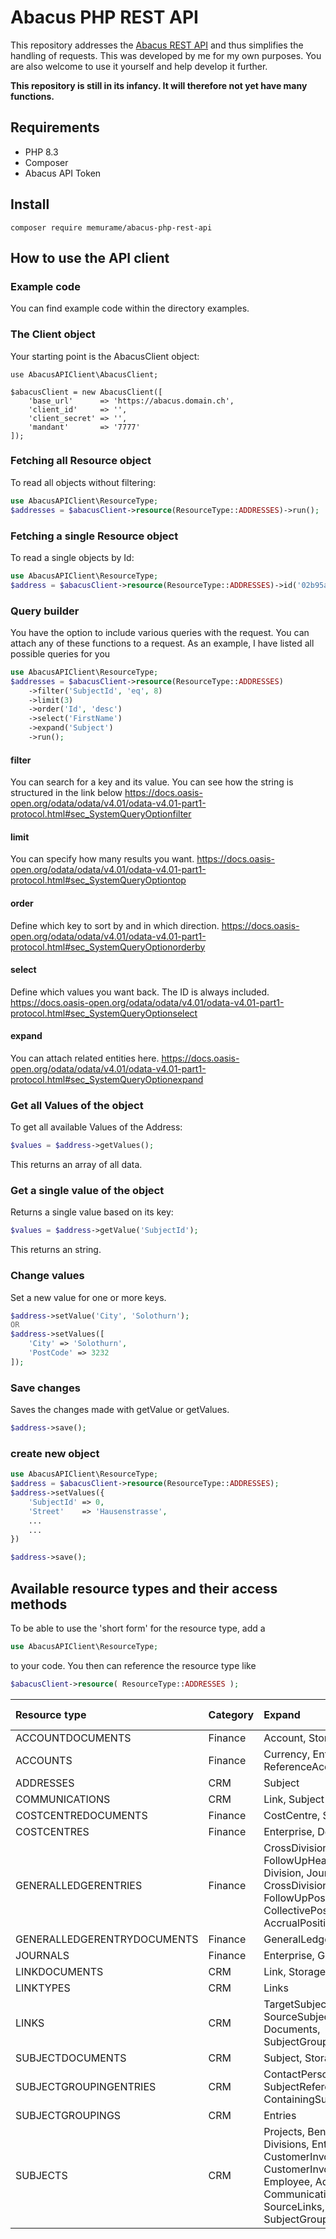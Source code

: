 # Abacus PHP REST API
This repository addresses the [Abacus REST API](https://apihub.abacus.ch/) and thus simplifies the handling of requests.
This was developed by me for my own purposes.
You are also welcome to use it yourself and help develop it further.

**This repository is still in its infancy.
It will therefore not yet have many functions.**

## Requirements
- PHP 8.3
- Composer
- Abacus API Token

## Install
```
composer require memurame/abacus-php-rest-api
```

## How to use the API client
### Example code
You can find example code within the directory examples.

### The Client object
Your starting point is the AbacusClient object:
```
use AbacusAPIClient\AbacusClient;

$abacusClient = new AbacusClient([
    'base_url'      => 'https://abacus.domain.ch',
    'client_id'     => '',
    'client_secret' => '',
    'mandant'       => '7777'
]);

```

### Fetching all Resource object
To read all objects without filtering:
```php
use AbacusAPIClient\ResourceType;
$addresses = $abacusClient->resource(ResourceType::ADDRESSES)->run();
```

### Fetching a single Resource object
To read a single objects by Id:
```php
use AbacusAPIClient\ResourceType;
$address = $abacusClient->resource(ResourceType::ADDRESSES)->id('02b95ac0-e9ed-e201-175a-c2d220524153')->run();
```

### Query builder
You have the option to include various queries with the request.
You can attach any of these functions to a request.
As an example, I have listed all possible queries for you
```php
use AbacusAPIClient\ResourceType;
$addresses = $abacusClient->resource(ResourceType::ADDRESSES)
    ->filter('SubjectId', 'eq', 8)
    ->limit(3)
    ->order('Id', 'desc')
    ->select('FirstName')
    ->expand('Subject')
    ->run();
```
#### filter
You can search for a key and its value. You can see how the string is structured in the link below
https://docs.oasis-open.org/odata/odata/v4.01/odata-v4.01-part1-protocol.html#sec_SystemQueryOptionfilter

#### limit
You can specify how many results you want.
https://docs.oasis-open.org/odata/odata/v4.01/odata-v4.01-part1-protocol.html#sec_SystemQueryOptiontop

#### order
Define which key to sort by and in which direction.
https://docs.oasis-open.org/odata/odata/v4.01/odata-v4.01-part1-protocol.html#sec_SystemQueryOptionorderby
#### select
Define which values you want back. The ID is always included.
https://docs.oasis-open.org/odata/odata/v4.01/odata-v4.01-part1-protocol.html#sec_SystemQueryOptionselect

#### expand
You can attach related entities here.
https://docs.oasis-open.org/odata/odata/v4.01/odata-v4.01-part1-protocol.html#sec_SystemQueryOptionexpand

### Get all Values of the object
To get all available Values of the Address:
```php
$values = $address->getValues();
```
This returns an array of all data.

### Get a single value of the object
Returns a single value based on its key:
```php
$values = $address->getValue('SubjectId');
```
This returns an string.

### Change values
Set a new value for one or more keys.
```php
$address->setValue('City', 'Solothurn');
OR
$address->setValues([
    'City' => 'Solothurn', 
    'PostCode' => 3232
]);
```

### Save changes
Saves the changes made with getValue or getValues.
```php
$address->save();
```

### create new object
```php
use AbacusAPIClient\ResourceType;
$address = $abacusClient->resource(ResourceType::ADDRESSES);
$address->setValues({
    'SubjectId' => 0,
    'Street'    => 'Hausenstrasse',
    ...
    ...
})

$address->save();
```

## Available resource types and their access methods

To be able to use the 'short form' for the resource type, add a
```php
use AbacusAPIClient\ResourceType;
```

to your code. You then can reference the resource type like
```php
$abacusClient->resource( ResourceType::ADDRESSES );
```

| Resource type               | Category | Expand                                                                                                                                                                                                                      | Implemented & tested |
|:----------------------------|:---------|:----------------------------------------------------------------------------------------------------------------------------------------------------------------------------------------------------------------------------|:--------------------:|
| ACCOUNTDOCUMENTS            | Finance  | Account, Storage                                                                                                                                                                                                            |            &#10004;  |
| ACCOUNTS                    | Finance  | Currency, Enterprise, ReferenceAccount, Documents                                                                                                                                                                           | &#10004;              |
| ADDRESSES                   | CRM      | Subject                                                                                                                                                                                                                     | &#10004;              |
| COMMUNICATIONS              | CRM      | Link, Subject                                                                                                                                                                                                               | &#10004;              |
| COSTCENTREDOCUMENTS         | Finance  | CostCentre, Storage                                                                                                                                                                                                         | &#10004;              |
| COSTCENTRES                 | Finance  | Enterprise, Documents                                                                                                                                                                                                       | &#10004;              |
| GENERALLEDGERENTRIES        | Finance  | CrossDivisionHeader, FollowUpHeader,CollectiveHeader, Division, Journal, AccrualHeader, CrossDivisionPositions, FollowUpPositions, CollectivePositions, AccrualPositions, Documents                                         | &#10004;              |
| GENERALLEDGERENTRYDOCUMENTS | Finance  | GeneralLedgerEntry, Storage                                                                                                                                                                                                 | &#10004;              |
| JOURNALS                    | Finance  | Enterprise, GeneralLedgerEntries                                                                                                                                                                                            | &#10004;              |
| LINKDOCUMENTS               | CRM      | Link, Storage                                                                                                                                                                                                               | &#10004;              |
| LINKTYPES                   | CRM      | Links                                                                                                                                                                                                                       | &#10004;              |
| LINKS                       | CRM      | TargetSubject, LinkType, SourceSubject, Communications, Documents, SubjectGroupingEntries                                                                                                                                   | &#10004;              |
| SUBJECTDOCUMENTS            | CRM      | Subject, Storage                                                                                                                                                                                                            | &#10004;              |
| SUBJECTGROUPINGENTRIES      | CRM      | ContactPersonReference, SubjectReference, ContainingSubjectGrouping                                                                                                                                                         | &#10004;              |
| SUBJECTGROUPINGS            | CRM      | Entries                                                                                                                                                                                                                     | &#10004;              |
| SUBJECTS                    | CRM      | Projects, BeneficiaryAccounts, Divisions, Enterprises, Customers, CustomerInvoicesForReminder, CustomerInvoicesForSubject, Employee, Addresses, Communications, TargetLinks, SourceLinks, Documents, SubjectGroupingEntries | &#10004;              |
